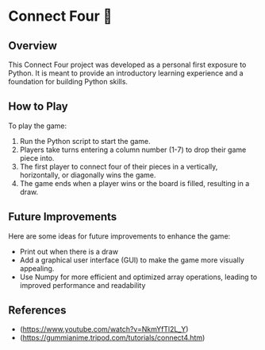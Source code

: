 # Connect Four 👾

## Overview
This Connect Four project was developed as a personal first exposure to Python. It is meant to provide an introductory learning experience and a foundation for building Python skills. 

## How to Play

To play the game:

1) Run the Python script to start the game.
2) Players take turns entering a column number (1-7) to drop their game piece into.
3) The first player to connect four of their pieces in a vertically, horizontally, or diagonally wins the game.
4) The game ends when a player wins or the board is filled, resulting in a draw.
   
## Future Improvements

Here are some ideas for future improvements to enhance the game:

- Print out when there is a draw
- Add a graphical user interface (GUI) to make the game more visually appealing.
- Use Numpy for more efficient and optimized array operations, leading to improved performance and readability


## References
- (https://www.youtube.com/watch?v=NkmYfTl2L_Y)
- (https://gummianime.tripod.com/tutorials/connect4.htm)
